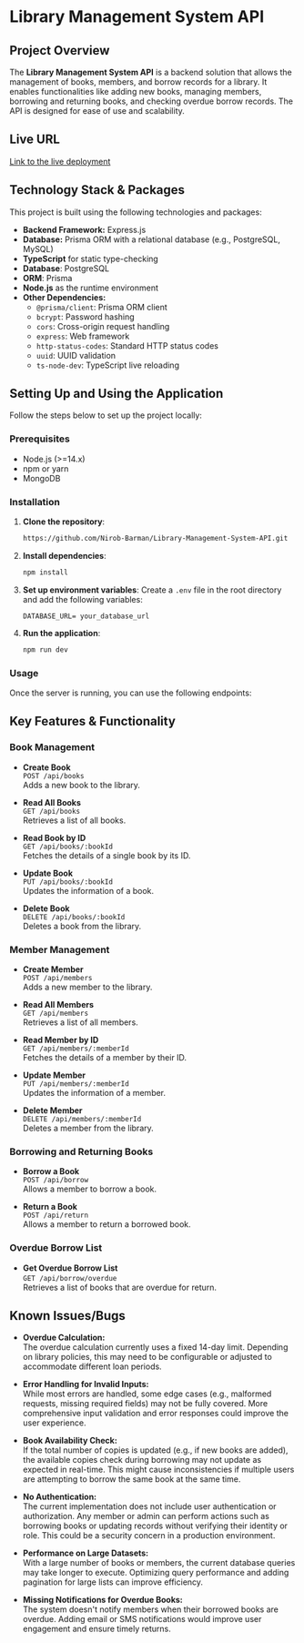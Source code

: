# Library Management System API

## Project Overview

The **Library Management System API** is a backend solution that allows the management of books, members, and borrow records for a library. It enables functionalities like adding new books, managing members, borrowing and returning books, and checking overdue borrow records. The API is designed for ease of use and scalability.

## Live URL
[Link to the live deployment](#)

## Technology Stack & Packages
This project is built using the following technologies and packages:

- **Backend Framework:** Express.js
- **Database:** Prisma ORM with a relational database (e.g., PostgreSQL, MySQL)
- **TypeScript** for static type-checking
- **Database**: PostgreSQL
- **ORM**: Prisma
- **Node.js** as the runtime environment
- **Other Dependencies:**
  - `@prisma/client`: Prisma ORM client
  - `bcrypt`: Password hashing
  - `cors`: Cross-origin request handling
  - `express`: Web framework
  - `http-status-codes`: Standard HTTP status codes
  - `uuid`: UUID validation
  - `ts-node-dev`: TypeScript live reloading


## Setting Up and Using the Application
Follow the steps below to set up the project locally:

### Prerequisites

- Node.js (>=14.x)
- npm or yarn
- MongoDB

### Installation

1. **Clone the repository**:

   ```sh
   https://github.com/Nirob-Barman/Library-Management-System-API.git
   ```

2. **Install dependencies**:

   ```sh
   npm install
   ```

3. **Set up environment variables**:
   Create a `.env` file in the root directory and add the following variables:

   ```
   DATABASE_URL= your_database_url
   ```

4. **Run the application**:
   ```sh
   npm run dev
   ```

### Usage

Once the server is running, you can use the following endpoints:

## Key Features & Functionality

### Book Management
- **Create Book**  
  `POST /api/books`  
  Adds a new book to the library.

- **Read All Books**  
  `GET /api/books`  
  Retrieves a list of all books.

- **Read Book by ID**  
  `GET /api/books/:bookId`  
  Fetches the details of a single book by its ID.

- **Update Book**  
  `PUT /api/books/:bookId`  
  Updates the information of a book.

- **Delete Book**  
  `DELETE /api/books/:bookId`  
  Deletes a book from the library.

### Member Management
- **Create Member**  
  `POST /api/members`  
  Adds a new member to the library.

- **Read All Members**  
  `GET /api/members`  
  Retrieves a list of all members.

- **Read Member by ID**  
  `GET /api/members/:memberId`  
  Fetches the details of a member by their ID.

- **Update Member**  
  `PUT /api/members/:memberId`  
  Updates the information of a member.

- **Delete Member**  
  `DELETE /api/members/:memberId`  
  Deletes a member from the library.

### Borrowing and Returning Books
- **Borrow a Book**  
  `POST /api/borrow`  
  Allows a member to borrow a book.

- **Return a Book**  
  `POST /api/return`  
  Allows a member to return a borrowed book.

### Overdue Borrow List
- **Get Overdue Borrow List**  
  `GET /api/borrow/overdue`  
  Retrieves a list of books that are overdue for return.



## Known Issues/Bugs

- **Overdue Calculation:**  
  The overdue calculation currently uses a fixed 14-day limit. Depending on library policies, this may need to be configurable or adjusted to accommodate different loan periods.

- **Error Handling for Invalid Inputs:**  
  While most errors are handled, some edge cases (e.g., malformed requests, missing required fields) may not be fully covered. More comprehensive input validation and error responses could improve the user experience.

- **Book Availability Check:**  
  If the total number of copies is updated (e.g., if new books are added), the available copies check during borrowing may not update as expected in real-time. This might cause inconsistencies if multiple users are attempting to borrow the same book at the same time.

- **No Authentication:**  
  The current implementation does not include user authentication or authorization. Any member or admin can perform actions such as borrowing books or updating records without verifying their identity or role. This could be a security concern in a production environment.

- **Performance on Large Datasets:**  
  With a large number of books or members, the current database queries may take longer to execute. Optimizing query performance and adding pagination for large lists can improve efficiency.

- **Missing Notifications for Overdue Books:**  
  The system doesn't notify members when their borrowed books are overdue. Adding email or SMS notifications would improve user engagement and ensure timely returns.
